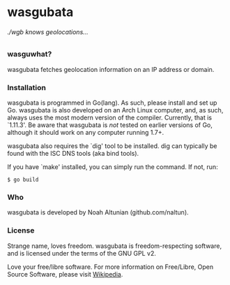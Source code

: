 # wasgubata
###### ./wgb knows geolocations...

### wasguwhat?

wasgubata fetches geolocation information on an IP address or domain.

### Installation
wasgubata is programmed in Go(lang). As such, please install and set up Go. wasgubata is also developed on an Arch Linux computer, and, as such, always uses the most modern version of the compiler. Currently, that is `1.11.3'. Be aware that wasgubata is _not_ tested on earlier versions of Go, although it should work on any computer running 1.7+.

wasgubata also requires the `dig' tool to be installed. dig can typically be found with the ISC DNS tools (aka bind tools).

If you have `make' installed, you can simply run the command. If not, run:

```shell
$ go build
```

### Who
wasgubata is developed by Noah Altunian (github.com/naltun).

### License
Strange name, loves freedom. wasgubata is freedom-respecting software, and is licensed under the terms of the GNU GPL v2.

Love your free/libre software. For more information on Free/Libre, Open Source Software, please visit [Wikipedia](https://en.wikipedia.org/wiki/Free_software_movement).
